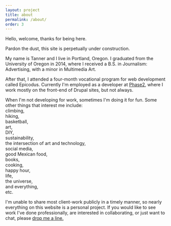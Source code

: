 ```yaml
---
layout: project
title: about
permalink: /about/
order: 3
---
```


Hello, welcome, thanks for being here.

Pardon the dust, this site is perpetually under construction.

My name is Tanner and I live in Portland, Oregon. I graduated from the University of Oregon in 2014, where I received a B.S. in Journalism: Advertising, with a minor in Multimedia Art. <br>

After that, I attended a four-month vocational program for web development called Epicodus. Currently I'm employed as a developer at <a href="http://www.phase2technology.com" target="_blank">Phase2</a>, where I work mostly on the front-end of Drupal sites, but not always.

 
When I'm not developing for work, sometimes I'm doing it for fun. Some other things that interest me include: <br>
<span class="spacer">
 climbing, <br>
 hiking, <br>
 basketball,  <br>
 art, <br>
 DIY, <br>
 sustainability,  <br>
 the intersection of art and technology, <br>
 social media, <br>
 good Mexican food, <br>
 books, <br>
 cooking, <br>
 happy hour, <br>
 life, <br>
 the universe,  <br> 
 and everything,  <br>
 etc.  <br>
</span>

I'm unable to share most client-work publicly in a timely manner, so nearly everything on this website is a personal project.
If you would like to see work I've done professionally, are interested in collaborating, or just want to chat, please <a href='/connect/'>drop me a line.</a>
